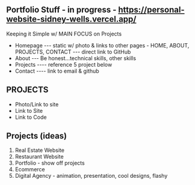 ## Portfolio Stuff - in progress - https://personal-website-sidney-wells.vercel.app/

Keeping it Simple w/ MAIN FOCUS on Projects

- Homepage
  --- static w/ photo & links to other pages - HOME, ABOUT, PROJECTS, CONTACT --- direct link to GitHub
- About
  --- Be honest...technical skills, other skills
- Projects
  ---- reference 5 project below
- Contact
  ---- link to email & github

## PROJECTS

- Photo/Link to site
- Link to Site
- Link to Code

## Projects (ideas)

1. Real Estate Website
2. Restaurant Website
3. Portfolio - show off projects
4. Ecommerce
5. Digital Agency - animation, presentation, cool designs, flashy
